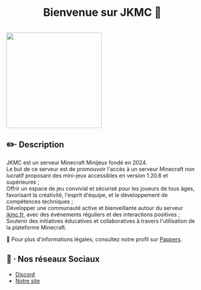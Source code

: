 <h1 align="center">Bienvenue sur JKMC 👋</h1>
<br><img src="https://i.ibb.co/nMJJ6hR/82e0dbc4d0edd083d1e7f6b1418dcf81-1.png" width=250>

## ✏️⸱ Description  
JKMC est un serveur Minecraft Minijeux fondé en 2024.  
Le but de ce serveur est de promouvoir l'accès à un serveur Minecraft non lucratif proposant des mini-jeux accessibles en version 1.20.6 et supérieures ;   
Offrir un espace de jeu convivial et sécurisé pour les joueurs de tous âges, favorisant la créativité, l'esprit d'équipe, et le développement de compétences techniques ;   
Développer une communauté active et bienveillante autour du serveur [jkmc.fr](https://jkmc.fr), avec des événements réguliers et des interactions positives ;   
Soutenir des initiatives éducatives et collaboratives à travers l'utilisation de la plateforme Minecraft.

📝 Pour plus d'informations légales, consultez notre profil sur [Pappers](https://www.pappers.fr/entreprise/jkmc-serveur-minecraft-933581266).

## 📸 ⸱ Nos réseaux Sociaux  
- [Discord](https://dsc.gg/jkmc)  
- [Notre site](https://jkmc.fr)
